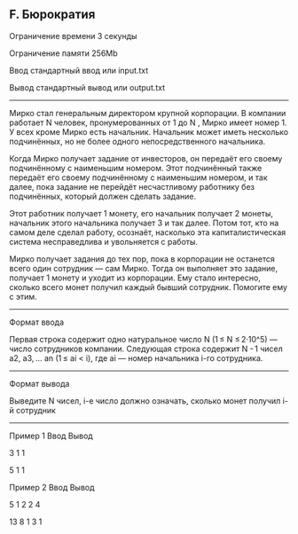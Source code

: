 ## F. Бюрократия

Ограничение времени	3 секунды

Ограничение памяти	256Mb

Ввод	стандартный ввод или input.txt

Вывод	стандартный вывод или output.txt

---

Мирко стал генеральным директором крупной корпорации. В компании работает N человек, пронумерованных от 1 до N , Мирко имеет номер 1. У всех кроме Мирко есть начальник. Начальник может иметь несколько подчинённых, но не более одного непосредственного начальника.

Когда Мирко получает задание от инвесторов, он передаёт его своему подчинённому с наименьшим номером. Этот подчинённый также передаёт его своему подчинённому с наименьшим номером, и так далее, пока задание не перейдёт несчастливому работнику без подчинённых, который должен сделать задание.

Этот работник получает 1 монету, его начальник получает 2 монеты, начальник этого начальника получает 3 и так далее. Потом тот, кто на самом деле сделал работу, осознаёт, насколько эта капиталистическая система несправедлива и увольняется с работы.

Мирко получает задания до тех пор, пока в корпорации не останется всего один сотрудник — сам Мирко. Тогда он выполняет это задание, получает 1 монету и уходит из корпорации. Ему стало интересно, сколько всего монет получил каждый бывший сотрудник. Помогите ему с этим.

---

Формат ввода

Первая строка содержит одно натуральное число N (1 ≤ N ≤ 2·10^5) — число сотрудников компании. Следующая строка содержит N - 1 чисел a2, a3​, ... an​ (1 ≤ ai​ < i), где ai​ — номер начальника i-го сотрудника.

---

Формат вывода

Выведите N чисел, i-е число должно означать, сколько монет получил i-й сотрудник

---

Пример 1
Ввод
Вывод

3
1 1

	

5 1 1 


Пример 2
Ввод
Вывод

5
1 2 2 4

	

13 8 1 3 1 

